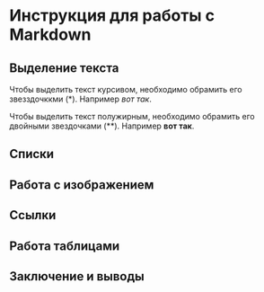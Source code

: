 # Инструкция для работы с Markdown

## Выделение текста

Чтобы выделить текст курсивом, 
необходимо обрамить его звезздочккми (*).
Например *вот так*.

Чтобы выделить текст полужирным, необходимо обрамить его двойными звездочками (**).
Например **вот так**.

## Списки

## Работа с изображением

## Ссылки

## Работа  таблицами

## Заключение и выводы